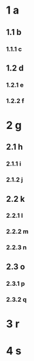 # 1 a
## 1.1 b 
### 1.1.1 c
## 1.2 d
### 1.2.1 e
### 1.2.2 f

# 2 g
## 2.1 h

### 2.1.1 i
### 2.1.2 j
## 2.2 k 
### 2.2.1 l
### 2.2.2 m
### 2.2.3 n
## 2.3 o
### 2.3.1 p
### 2.3.2 q

# 3 r

# 4 s

